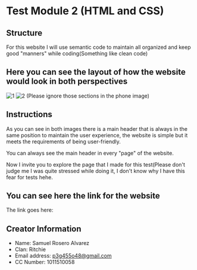 # Test Module 2 (HTML and CSS) 
## Structure
For this website I will use semantic code to maintain all organized and keep good "manners" while coding(Something like clean code)

## Here you can see the layout of how the website would look in both perspectives 
![1](https://github.com/user-attachments/assets/be6ba905-98c1-4f26-8512-71621312dd12)
![2](https://github.com/user-attachments/assets/bcf6cdaa-0c9f-4183-9b4b-f66c773a1f29)
(Please ignore those sections in the phone image)

## Instructions
As you can see in both images there is a main header that is always in the same position to maintain the user experience, the website is simple but it meets the requirements of being user-friendly.

You can always see the main header in every "page" of the website.

Now I invite you to explore the page that I made for this test(Please don't judge me I was quite stressed while doing it, I don't know why I have this fear for tests hehe.

## You can see here the link for the website 
The link goes here:

## Creator Information
* Name: Samuel Rosero Alvarez
* Clan: Ritchie
* Email address: p3g455o48@gmail.com
* CC Number: 1011510058
